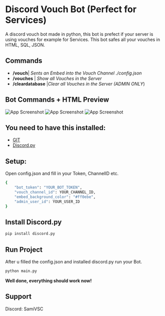 
# Discord Vouch Bot (Perfect for Services)

A discord vouch bot made in python, this bot is prefect if your server is using vouches for example for Services. This bot safes all your vouches in HTML, SQL, JSON.


## Commands

- **/vouch**| *Sents an Embed into the Vouch Channel ./config.json*
- **/vouches** | *Show all Vouches in the Server*
- **/cleardatabase** |*Clear all Vouches in the Server (ADMIN ONLY*)



## Bot Commands + HTML Preview

![App Screenshot](https://cdn.discordapp.com/attachments/1287864112851849310/1293168340407422997/image.png?ex=6706645e&is=670512de&hm=444ba2a03e2e7b222c181cc743331dbf4ef8478ee792cb161584b5a0281dd090&)
![App Screenshot](https://cdn.discordapp.com/attachments/1287864112851849310/1293168805794807828/image.png?ex=670664cd&is=6705134d&hm=04db5c3f1d50e87b93057be8b789dd73f828beb465d51c227a4aebb5df17bb4c&)
![App Screenshot](https://cdn.discordapp.com/attachments/1287864112851849310/1293168980802146384/image.png?ex=670664f6&is=67051376&hm=da7fc7b869d4a4f8d722eb8d276883879d199623ceb332f57acbbcd58567ff7f&)




## You need to have this installed:

 - [GIT](https://git-scm.com/downloads)
 - [Discord.py](https://discordpy.readthedocs.io/en/latest/intro.html)


## Setup:
Open config.json and fill in your Token, ChannelID etc.

```bash
{
    "bot_token": "YOUR_BOT_TOKEN",
    "vouch_channel_id": YOUR_CHANNEL_ID,
    "embed_background_color": "#ff0ebe",
    "admin_user_id": YOUR_USER_ID
}
```

## Install Discord.py


```bash
pip install discord.py
```

## Run Project
After u filled the config.json and installed discord.py run your Bot.

```bash
python main.py
```


**Well done, everything should work now!**

## Support

Discord: SamiVSC

